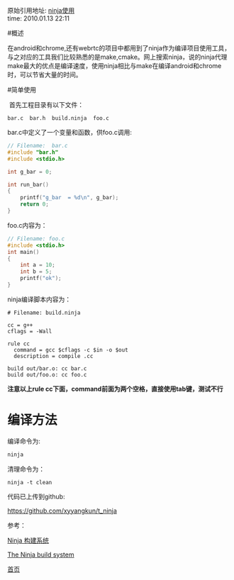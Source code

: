 <!---title:ninja使用-->
<!---keywords:ninja, make, cmake-->
原始引用地址:  [ninja使用](http://yangkuncn.cn/ninja_use.html)   
time:  2010.01.13 22:11

#概述

​		在android和chrome,还有webrtc的项目中都用到了ninja作为编译项目使用工具，与之对应的工具我们比较熟悉的是make,cmake。网上搜索ninja，说的ninja代理make最大的优点是编译速度，使用ninja相比与make在编译android和chrome时，可以节省大量的时间。

#简单使用

​		首先工程目录有以下文件：

```
bar.c  bar.h  build.ninja  foo.c
```

bar.c中定义了一个变量和函数，供foo.c调用:

```c
// Filename:  bar.c
#include "bar.h"
#include <stdio.h>

int g_bar = 0;

int run_bar()
{
	printf("g_bar  = %d\n", g_bar);
	return 0;
}

```

foo.c内容为：

```c
// Filename: foo.c
#include <stdio.h>
int main() 
{
	int a = 10;
	int b = 5;
	printf("ok");
}

```



ninja编译脚本内容为：

```shell
# Filename: build.ninja

cc = g++
cflags = -Wall

rule cc
  command = gcc $cflags -c $in -o $out
  description = compile .cc

build out/bar.o: cc bar.c
build out/foo.o: cc foo.c

```

**注意以上rule cc下面，command前面为两个空格，直接使用tab键，测试不行**



# 编译方法

编译命令为:

```c
ninja
```

清理命令为：

```shell
ninja -t clean 
```



代码已上传到github:

<https://github.com/xyyangkun/t_ninja>



参考：

[Ninja 构建系统](https://blog.csdn.net/yujiawang/article/details/72627121)

[The Ninja build system](https://ninja-build.org/manual.html)

[首页](http://yangkuncn.cn/index.html)



